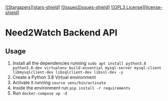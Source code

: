 [![Stargazers][stars-shield]](https://github.com/AlexTheMagnus/orchestra-backend/stargazers)
[![Issues][issues-shield]](https://github.com/AlexTheMagnus/orchestra-backend/issues)
[![GPL3 License][license-shield]](https://github.com/AlexTheMagnus/orchestra-backend/blob/master/LICENSE)

# Need2Watch Backend API

## Usage

1. Install all the dependencies running `sudo apt install python3.8 python3.8-dev virtualenv build-essential mysql-server mysql-client libmysqlclient-dev libsqlclient-dev libssl-dev -y`
1. Create a Python 3.8 Virtual environment
1. Activate it running `source venv/bin/activate`
1. Inside the environment run `pip install -r requirements`
1. Run `docker-compose up -d`
